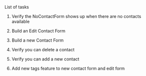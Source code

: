 List of tasks

1. Verify the NoContactForm shows up when there are no contacts available

2. Build an Edit Contact Form

3. Build a new Contact Form

4. Verify you can delete a contact

5. Verify you can add a new contact

6. Add new tags feature to new contact form and edit form
